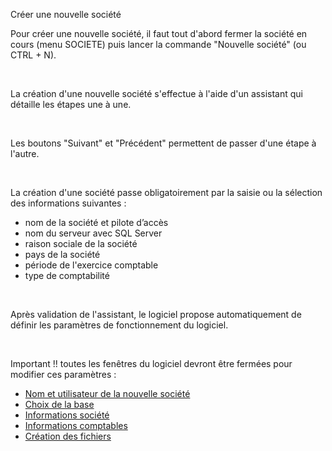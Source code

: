 







Créer une nouvelle société



Pour créer une nouvelle société, il faut tout d'abord fermer la société 
 en cours (menu SOCIETE) puis lancer 
 la commande "Nouvelle société" (ou CTRL + N).


 


La création d'une nouvelle société s'effectue à l'aide d'un assistant 
 qui détaille les étapes une à une.


 


Les boutons "Suivant" et "Précédent" permettent 
 de passer d'une étape à l'autre.


 


La création d'une société passe obligatoirement par la saisie ou la 
 sélection des informations suivantes :


* nom de la société et pilote d’accès
* nom du serveur avec SQL Server
* raison sociale de la société
* pays de la société
* période de l'exercice comptable
* type de comptabilité


 


Après validation de l'assistant, le logiciel propose automatiquement 
 de définir les paramètres de fonctionnement du logiciel.


 


Important !! toutes les fenêtres du logiciel devront être fermées pour 
 modifier ces paramètres :


* [Nom et utilisateur de la nouvelle société]('Societe/Nouvelle/1/NouvelleSociete.md')
* [Choix de la base]('Societe/Nouvelle/1/BaseDonnees.md')
* [Informations société]('Societe/Nouvelle/1/RaisonSocialeAdresse.md')
* [Informations comptables]('Societe/Nouvelle/1/ExercicesComptables.md')
* [Création des fichiers]('Societe/Nouvelle/1/DonneesDefaut.md')


